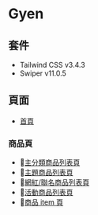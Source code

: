 # Gyen

## 套件

- Tailwind CSS v3.4.3
- Swiper v11.0.5

## 頁面

- [首頁](https://one-liang.github.io/gyen/dist/)

### 商品頁

- 🚧[主分類商品列表頁](https://one-liang.github.io/gyen/dist/category)
- 🚧[主題商品列表頁](https://one-liang.github.io/gyen/dist/theme)
- 🚧[網紅/聯名商品列表頁](https://one-liang.github.io/gyen/dist/co-branded)
- 🚧[活動商品列表頁](https://one-liang.github.io/gyen/dist/activity)
- 🚧[商品 item 頁](https://one-liang.github.io/gyen/dist/products)
